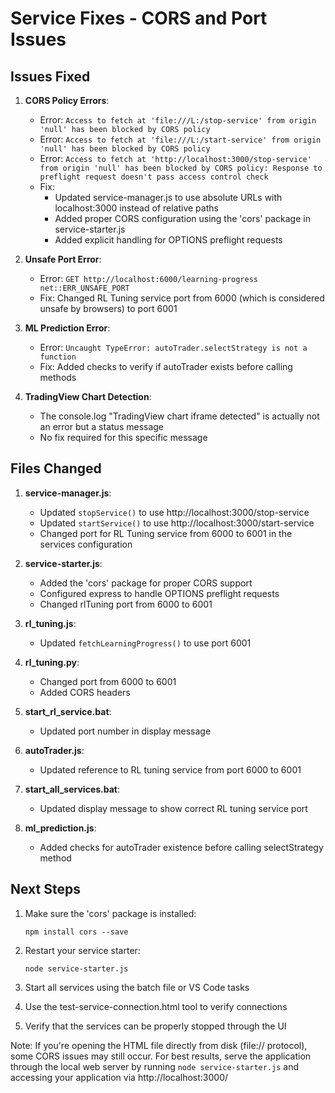 # Service Fixes - CORS and Port Issues

## Issues Fixed

1. **CORS Policy Errors**: 
   - Error: `Access to fetch at 'file:///L:/stop-service' from origin 'null' has been blocked by CORS policy`
   - Error: `Access to fetch at 'file:///L:/start-service' from origin 'null' has been blocked by CORS policy`
   - Error: `Access to fetch at 'http://localhost:3000/stop-service' from origin 'null' has been blocked by CORS policy: Response to preflight request doesn't pass access control check`
   - Fix: 
     - Updated service-manager.js to use absolute URLs with localhost:3000 instead of relative paths
     - Added proper CORS configuration using the 'cors' package in service-starter.js
     - Added explicit handling for OPTIONS preflight requests

2. **Unsafe Port Error**:  
   - Error: `GET http://localhost:6000/learning-progress net::ERR_UNSAFE_PORT`
   - Fix: Changed RL Tuning service port from 6000 (which is considered unsafe by browsers) to port 6001

3. **ML Prediction Error**:
   - Error: `Uncaught TypeError: autoTrader.selectStrategy is not a function`
   - Fix: Added checks to verify if autoTrader exists before calling methods

4. **TradingView Chart Detection**:
   - The console.log "TradingView chart iframe detected" is actually not an error but a status message
   - No fix required for this specific message

## Files Changed

1. **service-manager.js**: 
   - Updated `stopService()` to use http://localhost:3000/stop-service
   - Updated `startService()` to use http://localhost:3000/start-service
   - Changed port for RL Tuning service from 6000 to 6001 in the services configuration

2. **service-starter.js**: 
   - Added the 'cors' package for proper CORS support
   - Configured express to handle OPTIONS preflight requests
   - Changed rlTuning port from 6000 to 6001

3. **rl_tuning.js**: 
   - Updated `fetchLearningProgress()` to use port 6001

4. **rl_tuning.py**: 
   - Changed port from 6000 to 6001
   - Added CORS headers

5. **start_rl_service.bat**: 
   - Updated port number in display message

6. **autoTrader.js**:
   - Updated reference to RL tuning service from port 6000 to 6001

7. **start_all_services.bat**:
   - Updated display message to show correct RL tuning service port

8. **ml_prediction.js**:
   - Added checks for autoTrader existence before calling selectStrategy method

## Next Steps

1. Make sure the 'cors' package is installed:
   ```
   npm install cors --save
   ```

2. Restart your service starter:
   ```
   node service-starter.js
   ```

3. Start all services using the batch file or VS Code tasks

4. Use the test-service-connection.html tool to verify connections

5. Verify that the services can be properly stopped through the UI

Note: If you're opening the HTML file directly from disk (file:// protocol), some CORS issues may still occur. For best results, serve the application through the local web server by running `node service-starter.js` and accessing your application via http://localhost:3000/
